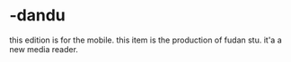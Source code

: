 -dandu
======

this edition is for the mobile. 
this item is the production of fudan stu. it'a a new media reader.
